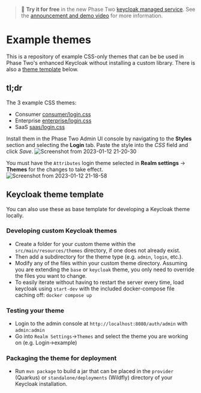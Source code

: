 > :rocket: **Try it for free** in the new Phase Two [keycloak managed service](https://phasetwo.io/dashboard/?utm_source=github&utm_medium=readme&utm_campaign=keycloak-theme-template). See the [announcement and demo video](https://phasetwo.io/blog/self-service/) for more information.

# Example themes

This is a repository of example CSS-only themes that can be be used in Phase Two's enhanced Keycloak without installing a custom library. There is also a [theme template](#keycloak-theme-template) below.

## tl;dr

The 3 example CSS themes:
- Consumer [consumer/login.css](https://github.com/p2-inc/keycloak-theme-template/blob/master/src/main/resources/theme/consumer/login/resources/css/consumer/login.css)
- Enterprise [enterprise/login.css](https://github.com/p2-inc/keycloak-theme-template/blob/master/src/main/resources/theme/enterprise/login/resources/css/enterprise/login.css)
- SaaS [saas/login.css](https://github.com/p2-inc/keycloak-theme-template/blob/master/src/main/resources/theme/saas/login/resources/css/example/login.css)

Install them in the Phase Two Admin UI console by navigating to the **Styles** section and selecting the **Login** tab. Paste the style into the *CSS* field and click *Save*.
![Screenshot from 2023-01-12 21-20-30](https://user-images.githubusercontent.com/244253/212172497-0b8f3548-cbc3-49b1-9d20-65d631b7baa2.png)

You must have the `Attributes` login theme selected in **Realm settings** -> **Themes** for the changes to take effect.
![Screenshot from 2023-01-12 21-18-58](https://user-images.githubusercontent.com/244253/212172476-3266318a-358c-452e-ade3-746a0787bb69.png)

## Keycloak theme template

You can also use these as base template for developing a Keycloak theme locally.

### Developing custom Keycloak themes

  * Create a folder for your custom theme within the ``src/main/resources/themes`` directory, if one does not already exist. 
  * Then add a subdirectory for the theme type (e.g. ``admin``, ``login``, etc.).
  * Modify any of the files within your custom theme directory. Assuming you are extending the ``base`` or ``keycloak`` theme, you only need to override the files you want to change.
  * To easily iterate without having to restart the server every time, load keycloak using `start-dev` with the included docker-compose file caching off: `docker compose up`

### Testing your theme

  * Login to the admin console at `http://localhost:8080/auth/admin` with `admin:admin`
  * Go into `Realm Settings`->`Themes` and select the theme you are working on (e.g. Login->example)
  
### Packaging the theme for deployment

  * Run `mvn package` to build a jar that can be placed in the `provider` (Quarkus) or `standalone/deployments` (Wildfly) directory of your Keycloak installation.
